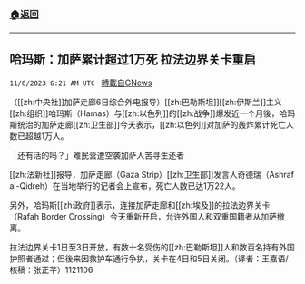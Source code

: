 ###  [:house:返回](README.md)
---


## 哈玛斯：加萨累计超过1万死 拉法边界关卡重启
`11/6/2023 6:21 AM UTC ` [轉載自GNews](https://gnews.org/articles/1933345)

（[[zh:中央社]]加萨走廊6日综合外电报导）[[zh:巴勒斯坦]][[zh:伊斯兰]]主义[[zh:组织]]哈玛斯（Hamas）与[[zh:以色列]]的[[zh:战争]]爆发近一个月後，哈玛斯统治的加萨走廊[[zh:卫生部]]今天表示，[[zh:以色列]]对加萨的轰炸累计死亡人数已超越1万人。

「还有活的吗？」难民营遭空袭加萨人苦寻生还者

[[zh:法新社]]报导，加萨走廊（Gaza Strip）[[zh:卫生部]]发言人奇德瑞（Ashraf al-Qidreh）在当地举行的记者会上宣布，死亡人数已达1万22人。

另外，哈玛斯[[zh:政府]]表示，连接加萨走廊和[[zh:埃及]]的拉法边界关卡（Rafah Border Crossing）今天重新开启，允许外国人和双重国籍者从加萨撤离。

拉法边界关卡1日至3日开放，有数十名受伤的[[zh:巴勒斯坦]]人和数百名持有外国护照者通过；但後来因救护车通行争执，关卡在4日和5日关闭。（译者：王嘉语/核稿：张正芊）1121106
